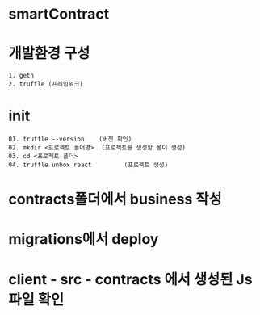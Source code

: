 # smartContract

# 개발환경 구성
    1. geth 
    2. truffle (프레임워크)




# init 
    01. truffle --version    (버전 확인)
    02. mkdir <프로젝트 폴더명>  (프로젝트를 생성할 폴더 생성)
    03. cd <프로젝트 폴더>
    04. truffle unbox react         (프로젝트 생성)

# contracts폴더에서 business 작성 

# migrations에서 deploy 

# client - src - contracts 에서 생성된 Js 파일 확인